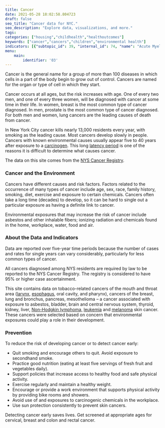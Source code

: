 ```yaml
---
title: Cancer
date: 2021-05-28 18:02:58.804723
draft: false
seo_title: "Cancer data for NYC."
seo_description: "Explore data, visualizations, and more."
tags: 
categories: ["housing","childhealth","healthoutcomes"]
keywords: ["cancer","cancers","children","environmental health"]
indicators: [{"subtopic_id": 39, "internal_id": 74, "name": "Acute Myeloid Leukemia", "URL": "https://a816-dohbesp.nyc.gov/IndicatorPublic/VisualizationData.aspx?id=74,719b87,39,Summarize"}, {"subtopic_id": 39, "internal_id": 2096, "name": "Bladder Cancer", "URL": "https://a816-dohbesp.nyc.gov/IndicatorPublic/VisualizationData.aspx?id=2096,719b87,39,Summarize"}, {"subtopic_id": 39, "internal_id": 66, "name": "Brain and Other Nervous System Cancer", "URL": "https://a816-dohbesp.nyc.gov/IndicatorPublic/VisualizationData.aspx?id=66,719b87,39,Summarize"}, {"subtopic_id": 39, "internal_id": 60, "name": "Breast Cancer in Females", "URL": "https://a816-dohbesp.nyc.gov/IndicatorPublic/VisualizationData.aspx?id=60,719b87,39,Summarize"}, {"subtopic_id": 39, "internal_id": 770, "name": "Chronic Lymphocytic Leukemia", "URL": "https://a816-dohbesp.nyc.gov/IndicatorPublic/VisualizationData.aspx?id=770,719b87,39,Summarize"}, {"subtopic_id": 39, "internal_id": 2077, "name": "Esophageal Cancer", "URL": "https://a816-dohbesp.nyc.gov/IndicatorPublic/VisualizationData.aspx?id=2077,719b87,39,Summarize"}, {"subtopic_id": 39, "internal_id": 2087, "name": "Kidney and Renal Pelvis Cancer", "URL": "https://a816-dohbesp.nyc.gov/IndicatorPublic/VisualizationData.aspx?id=2087,719b87,39,Summarize"}, {"subtopic_id": 39, "internal_id": 2088, "name": "Larynx Cancer", "URL": "https://a816-dohbesp.nyc.gov/IndicatorPublic/VisualizationData.aspx?id=2088,719b87,39,Summarize"}, {"subtopic_id": 39, "internal_id": 73, "name": "Leukemia", "URL": "https://a816-dohbesp.nyc.gov/IndicatorPublic/VisualizationData.aspx?id=73,719b87,39,Summarize"}, {"subtopic_id": 39, "internal_id": 2089, "name": "Liver and Intrahepatic Bile Duct Cancer", "URL": "https://a816-dohbesp.nyc.gov/IndicatorPublic/VisualizationData.aspx?id=2089,719b87,39,Summarize"}, {"subtopic_id": 39, "internal_id": 63, "name": "Lung and Bronchus Cancer", "URL": "https://a816-dohbesp.nyc.gov/IndicatorPublic/VisualizationData.aspx?id=63,719b87,39,Summarize"}, {"subtopic_id": 39, "internal_id": 2090, "name": "Melanoma of the Skin", "URL": "https://a816-dohbesp.nyc.gov/IndicatorPublic/VisualizationData.aspx?id=2090,719b87,39,Summarize"}, {"subtopic_id": 39, "internal_id": 2095, "name": "Mesothelioma", "URL": "https://a816-dohbesp.nyc.gov/IndicatorPublic/VisualizationData.aspx?id=2095,719b87,39,Summarize"}, {"subtopic_id": 39, "internal_id": 71, "name": "Non-Hodgkin's Lymphomas", "URL": "https://a816-dohbesp.nyc.gov/IndicatorPublic/VisualizationData.aspx?id=71,719b87,39,Summarize"}, {"subtopic_id": 39, "internal_id": 2091, "name": "Oral Cavity and Pharynx Cancer", "URL": "https://a816-dohbesp.nyc.gov/IndicatorPublic/VisualizationData.aspx?id=2091,719b87,39,Summarize"}, {"subtopic_id": 39, "internal_id": 64, "name": "Pancreatic Cancer", "URL": "https://a816-dohbesp.nyc.gov/IndicatorPublic/VisualizationData.aspx?id=64,719b87,39,Summarize"}, {"subtopic_id": 39, "internal_id": 690, "name": "Thyroid Cancer", "URL": "https://a816-dohbesp.nyc.gov/IndicatorPublic/VisualizationData.aspx?id=690,719b87,39,Summarize"}]
menu:
    main:
        identifier: '03'
---
```


Cancer is the general name for a group of more than 100 diseases in which cells in a part of the body begin to grow out of control. Cancers are named for the organ or type of cell in which they start.

Cancer occurs at all ages, but the risk increases with age. One of every two men, and one of every three women, will be diagnosed with cancer at some time in their life. In women, breast is the most common type of cancer diagnosed. In men, prostate is the most common type of cancer diagnosed. For both men and women, lung cancers are the leading causes of death from cancer.

In New York City cancer kills nearly 13,000 residents every year, with smoking as the leading cause. Most cancers develop slowly in people. Cancers with known environmental causes usually appear five to 40 years after exposure to a [carcinogen](http://a816-dohbesp.nyc.gov/IndicatorPublic/Glossary.aspx#Carcinogen). This long [latency period](http://a816-dohbesp.nyc.gov/IndicatorPublic/Glossary.aspx#Latency_period) is one of the reasons it is difficult to determine what causes cancer.

The data on this site comes from the [NYS Cancer Registry](http://a816-dohbesp.nyc.gov/IndicatorPublic/Glossary.aspx#NYS_Cancer_Registry).

### Cancer and the Environment

Cancers have different causes and risk factors. Factors related to the occurrence of many types of cancer include age, sex, race, family history, smoking, diet, exercise and exposure to certain chemicals. Cancers often take a long time (decades) to develop, so it can be hard to single out a particular exposure as having a definite link to cancer.  
  
Environmental exposures that may increase the risk of cancer include asbestos and other inhalable fibers; ionizing radiation and chemicals found in the home, workplace, water, food and air.

### About the Data and Indicators

Data are reported over five-year time periods because the number of cases and rates for single years can vary considerably, particularly for less common types of cancer.  
  
All cancers diagnosed among NYS residents are required by law to be reported to the NYS Cancer Registry. The registry is considered to have 95% or higher case ascertainment.  
  
This site contains data on tobacco-related cancers of the mouth and throat area ([larynx](http://a816-dohbesp.nyc.gov/IndicatorPublic/Glossary.aspx#Larynx_Cancer),  [esophagus](http://a816-dohbesp.nyc.gov/IndicatorPublic/Glossary.aspx#Esophagus_Cancer), oral cavity, and pharynx), cancers of the breast, lung and bronchus, pancreas, mesothelioma – a cancer associated with exposure to asbestos, bladder, brain and central nervous system, thyroid, kidney, liver, [Non-Hodgkin lymphoma,](http://a816-dohbesp.nyc.gov/IndicatorPublic/Glossary.aspx#Non_Hodgkin_lymphoma) [leukemia](http://a816-dohbesp.nyc.gov/IndicatorPublic/Glossary.aspx#Leukemia) and [melanoma](http://a816-dohbesp.nyc.gov/IndicatorPublic/Glossary.aspx#Melanoma) skin cancer. These cancers were selected based on concern that environmental exposures could play a role in their development.

### Prevention

To reduce the risk of developing cancer or to detect cancer early:

* Quit smoking and encourage others to quit. Avoid exposure to secondhand smoke.
* Practice good nutrition (eating at least five servings of fresh fruit and vegetables daily).
* Support policies that increase access to healthy food and safe physical activity.
* Exercise regularly and maintain a healthy weight.
* Encourage or provide a work environment that supports physical activity by providing bike rooms and showers.
* Avoid use of and exposures to carcinogenic chemicals in the workplace.
* Use sun protection consistently to prevent skin cancers.

Detecting cancer early saves lives. Get screened at appropriate ages for cervical, breast and colon and rectal cancer. 